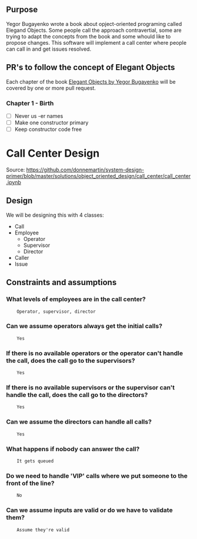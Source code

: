 
## Purpose
Yegor Bugayenko wrote a book about opject-oriented programing called Elegand Objects. Some people call the approach contravertial, some are trying to adapt the concepts from the book and some whould like to propose changes.
This software will implement a call center where people can call in and get issues resolved.

## PR's to follow the concept of Elegant Objects
Each chapter of the book [Elegant Objects by Yegor Bugayenko](https://www.yegor256.com/elegant-objects.html) will be covered by one or more pull request.

### Chapter 1 - Birth
- [ ] Never us -er names
- [ ] Make one constructor primary
- [ ] Keep constructor code free

# Call Center Design

Source: https://github.com/donnemartin/system-design-primer/blob/master/solutions/object_oriented_design/call_center/call_center.ipynb

## Design
We will be designing this with 4 classes:
- Call
- Employee
  - Operator
  - Supervisor
  - Director
- Caller
- Issue

## Constraints and assumptions
### What levels of employees are in the call center?
        Operator, supervisor, director
### Can we assume operators always get the initial calls?
        Yes
### If there is no available operators or the operator can't handle the call, does the call go to the supervisors?
        Yes
### If there is no available supervisors or the supervisor can't handle the call, does the call go to the directors?
        Yes
### Can we assume the directors can handle all calls?
        Yes
### What happens if nobody can answer the call?
        It gets queued
### Do we need to handle 'VIP' calls where we put someone to the front of the line?
        No
### Can we assume inputs are valid or do we have to validate them?
        Assume they're valid